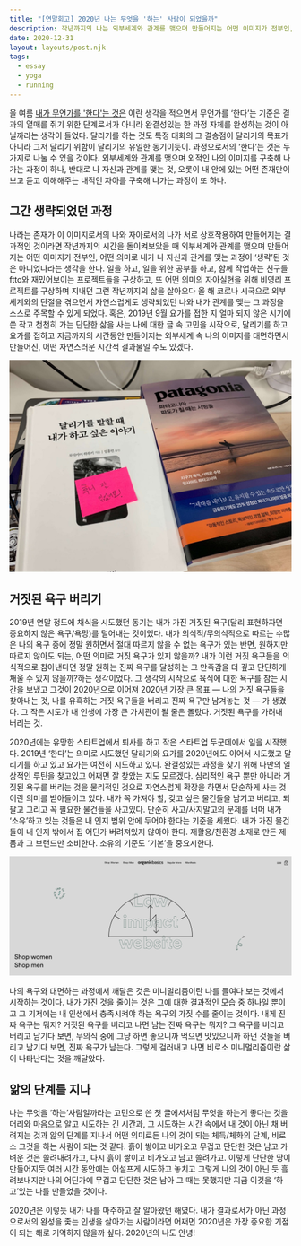 ```yaml
---
title: "[연말회고] 2020년 나는 무엇을 '하는' 사람이 되었을까"
description: 작년까지의 나는 외부세계와 관계를 맺으며 만들어지는 어떤 이미지가 전부인, 어떤 의미로 내가 나 자신과 관계를 맺는 과정이 ‘생략’된 것은 아니었나라는 생각을 한다.
date: 2020-12-31
layout: layouts/post.njk
tags:
  - essay
  - yoga
  - running
---
```


올 여름 [내가 무언가를 '한다'는 것은](/what-i-do-means-to-me) 이란 생각을 적으면서 무언가를 ‘한다’는 기준은 결과의 열매를 쥐기 위한 단계로서가 아니라 완결성있는 한 과정 자체를 완성하는 것이 아닐까라는 생각이 들었다. 달리기를 하는 것도 특정 대회의 그 결승점이 달리기의 목표가 아니라 그저 달리기 위함이 달리기의 유일한 동기이듯이. 과정으로서의 ‘한다’는 것은 두가지로 나눌 수 있을 것이다. 외부세계와 관계를 맺으며 외적인 나의 이미지를 구축해 나가는 과정이 하나, 반대로 나 자신과 관계를 맺는 것, 오롯이 내 안에 있는 어떤 존재만이 보고 듣고 이해해주는 내적인 자아를 구축해 나가는 과정이 또 하나.

## 그간 생략되었던 과정

나라는 존재가 이 이미지로서의 나와 자아로서의 나가 서로 상호작용하여 만들어지는 결과적인 것이라면 작년까지의 시간을 돌이켜보았을 때 외부세계와 관계를 맺으며 만들어지는 어떤 이미지가 전부인, 어떤 의미로 내가 나 자신과 관계를 맺는 과정이 ‘생략’된 것은 아니었나라는 생각을 한다. 일을 하고, 일을 위한 공부를 하고, 함께 작업하는 친구들 ftto와 재밌어보이는 프로젝트들을 구상하고, 또 어떤 의미의 자아실현을 위해 비영리 프로젝트를 구상하며 지내던 그런 작년까지의 삶을 살아오다 올 해 코로나 시국으로 외부 세계와의 단절을 겪으면서 자연스럽게도 생략되었던 나와 내가 관계를 맺는 그 과정을 스스로 주목할 수 있게 되었다. 혹은, 2019년 9월 요가를 접한 지 얼마 되지 않은 시기에 쓴 작고 천천히 가는 단단한 삶을 사는 나에 대한 글 속 고민을 시작으로, 달리기를 하고 요가를 접하고 지금까지의 시간동안 만들어지는 외부세계 속 나의 이미지를 대면하면서 만들어진, 어떤 자연스러운 시간적 결과물일 수도 있겠다.

![좋았던 책 - 사진을 잘 안찍어서 올릴만한 2020년의 순간이 없네](/img/blog/two-books.jpeg)

## 거짓된 욕구 버리기

2019년 연말 정도에 채식을 시도했던 동기는 내가 가진 거짓된 욕구(달리 표현하자면 중요하지 않은 욕구/욕망)를 덜어내는 것이었다. 내가 의식적/무의식적으로 따르는 수많은 나의 욕구 중에 정말 원하면서 절대 따르지 않을 수 없는 욕구가 있는 반면, 원하지만 따르지 않아도 되는, 어떤 의미로 거짓 욕구가 있지 않을까? 내가 이런 거짓 욕구들을 의식적으로 참아낸다면 정말 원하는 진짜 욕구를 달성하는 그 만족감을 더 깊고 단단하게 채울 수 있지 않을까?하는 생각이었다. 그 생각의 시작으로 육식에 대한 욕구를 참는 시간을 보냈고 그것이 2020년으로 이어져 2020년 가장 큰 목표 — 나의 거짓 욕구들을 찾아내는 것, 나를 유혹하는 거짓 욕구들을 버리고 진짜 욕구만 남겨놓는 것 — 가 생겼다. 그 작은 시도가 내 인생에 가장 큰 가치관이 될 줄은 몰랐다. 거짓된 욕구를 가려내 버리는 것.

2020년에는 유망한 스타트업에서 퇴사를 하고 작은 스타트업 두군데에서 일을 시작했다. 2019년 ‘한다’는 의미로 시도했던 달리기와 요가를 2020년에도 이어서 시도했고 달리기를 하고 있고 요가는 여전히 시도하고 있다. 완결성있는 과정을 찾기 위해 나만의 일상적인 루틴을 찾고있고 어쩌면 잘 찾았는 지도 모르겠다. 심리적인 욕구 뿐만 아니라 거짓된 욕구를 버리는 것을 물리적인 것으로 자연스럽게 확장을 하면서 단순하게 사는 것이란 의미를 받아들이고 있다. 내가 꼭 가져야 할, 갖고 싶은 물건들을 남기고 버리고, 되팔고 그리고 꼭 필요한 물건들을 사고있다. 단순히 사고/사지말고의 문제를 너머 내가 ‘소유’하고 있는 것들은 내 인지 범위 안에 두어야 한다는 기준을 세웠다. 내가 가진 물건들이 내 인지 밖에서 집 어딘가 버려져있지 않아야 한다. 재활용/친환경 소재로 만든 제품과 그 브랜드만 소비한다. 소유의 기준도 ‘기본’을 중요시한다.

![좋아하는 브랜드 organic basics의 탄소저감용 웹사이트](/img/blog/organic-basics.png)

나의 욕구와 대면하는 과정에서 깨달은 것은 미니멀리즘이란 나를 들여다 보는 것에서 시작하는 것이다. 내가 가진 것을 줄이는 것은 그에 대한 결과적인 모습 중 하나일 뿐이고 그 기저에는 내 인생에서 충족시켜야 하는 욕구의 가짓 수를 줄이는 것이다. 내게 진짜 욕구는 뭐지? 거짓된 욕구를 버리고 나면 남는 진짜 욕구는 뭐지? 그 욕구를 버리고 버리고 남기다 보면, 무의식 중에 그냥 하면 좋으니까 먹으면 맛있으니까 하던 것들을 버리고 남기다 보면, 진짜 욕구가 남는다. 그렇게 걸러내고 나면 비로소 미니멀리즘이란 삶이 나타난다는 것을 깨달았다.

## 앎의 단계를 지나

나는 무엇을 ‘하는’사람일까라는 고민으로 쓴 첫 글에서처럼 무엇을 하는게 좋다는 것을 머리와 마음으로 알고 시도하는 긴 시간과, 그 시도하는 시간 속에서 내 것이 아닌 채 버려지는 것과 앎의 단계를 지나서 어떤 의미로든 나의 것이 되는 체득/체화의 단계, 비로소 그것을 하는 사람이 되는 것 같다. 흙이 쌓이고 비가오고 무겁고 단단한 것은 남고 가벼운 것은 쓸려내려가고, 다시 흙이 쌓이고 비가오고 남고 쓸려가고. 이렇게 단단한 땅이 만들어지듯 여러 시간 동안에는 어설프게 시도하고 놓치고 그렇게 나의 것이 아닌 듯 흘려보내지만 나의 어딘가에 무겁고 단단한 것은 남아 그 때는 못했지만 지금 이것을 ‘하고’있는 나를 만들었을 것이다.

2020년은 이렇듯 내가 나를 마주하고 잘 알아왔던 해였다. 내가 결과로서가 아닌 과정으로서의 완성을 좇는 인생을 살아가는 사람이라면 어쩌면 2020년은 가장 중요한 기점이 되는 해로 기억하지 않을까 싶다. 2020년의 나도 안녕!
